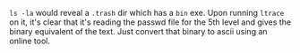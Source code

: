 `ls -la` would reveal a `.trash` dir which has a `bin` exe. Upon 
running `ltrace` on it, it's clear that it's reading the passwd
file for the 5th level and gives the binary equivalent of 
the text. Just convert that binary to ascii using an online
tool.